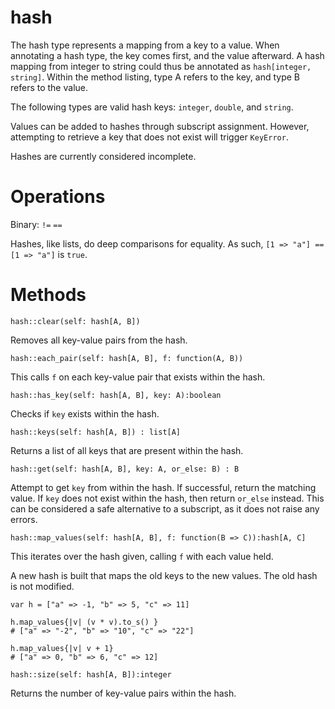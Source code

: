 hash
====

The hash type represents a mapping from a key to a value. When annotating a hash type, the key comes first, and the value afterward. A hash mapping from integer to string could thus be annotated as `hash[integer, string]`. Within the method listing, type A refers to the key, and type B refers to the value.

The following types are valid hash keys: `integer`, `double`, and `string`.

Values can be added to hashes through subscript assignment. However, attempting to retrieve a key that does not exist will trigger `KeyError`.

Hashes are currently considered incomplete.

# Operations

Binary: `!=` `==`

Hashes, like lists, do deep comparisons for equality. As such, `[1 => "a"] == [1 => "a"]` is `true`.

# Methods

`hash::clear(self: hash[A, B])`

Removes all key-value pairs from the hash.


`hash::each_pair(self: hash[A, B], f: function(A, B))`

This calls `f` on each key-value pair that exists within the hash.


`hash::has_key(self: hash[A, B], key: A):boolean`

Checks if `key` exists within the hash.


`hash::keys(self: hash[A, B]) : list[A]`

Returns a list of all keys that are present within the hash.


`hash::get(self: hash[A, B], key: A, or_else: B) : B`

Attempt to get `key` from within the hash. If successful, return the matching value. If `key` does not exist within the hash, then return `or_else` instead. This can be considered a safe alternative to a subscript, as it does not raise any errors.


`hash::map_values(self: hash[A, B], f: function(B => C)):hash[A, C]`

This iterates over the hash given, calling `f` with each value held.

A new hash is built that maps the old keys to the new values. The old hash is not modified.

```
var h = ["a" => -1, "b" => 5, "c" => 11]

h.map_values{|v| (v * v).to_s() }
# ["a" => "-2", "b" => "10", "c" => "22"]

h.map_values{|v| v + 1}
# ["a" => 0, "b" => 6, "c" => 12]
```


`hash::size(self: hash[A, B]):integer`

Returns the number of key-value pairs within the hash.
